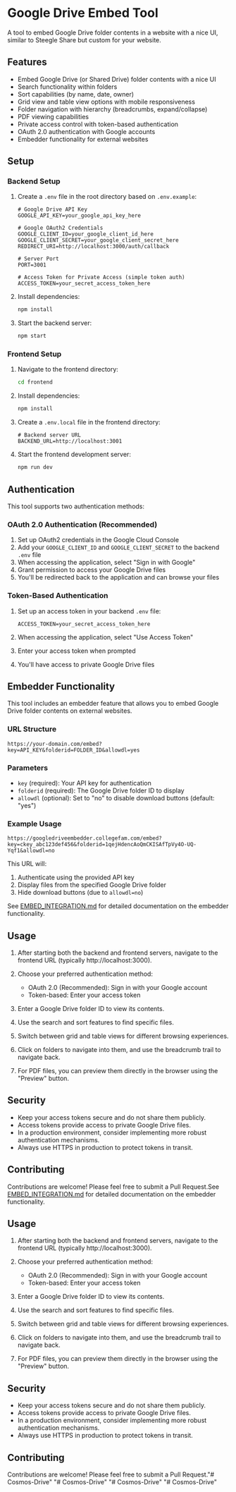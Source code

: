# Google Drive Embed Tool

A tool to embed Google Drive folder contents in a website with a nice UI, similar to Steegle Share but custom for your website.

## Features

- Embed Google Drive (or Shared Drive) folder contents with a nice UI
- Search functionality within folders
- Sort capabilities (by name, date, owner)
- Grid view and table view options with mobile responsiveness
- Folder navigation with hierarchy (breadcrumbs, expand/collapse)
- PDF viewing capabilities
- Private access control with token-based authentication
- OAuth 2.0 authentication with Google accounts
- Embedder functionality for external websites

## Setup

### Backend Setup

1. Create a `.env` file in the root directory based on `.env.example`:
   ```
   # Google Drive API Key
   GOOGLE_API_KEY=your_google_api_key_here

   # Google OAuth2 Credentials
   GOOGLE_CLIENT_ID=your_google_client_id_here
   GOOGLE_CLIENT_SECRET=your_google_client_secret_here
   REDIRECT_URI=http://localhost:3000/auth/callback

   # Server Port
   PORT=3001

   # Access Token for Private Access (simple token auth)
   ACCESS_TOKEN=your_secret_access_token_here
   ```

2. Install dependencies:
   ```bash
   npm install
   ```

3. Start the backend server:
   ```bash
   npm start
   ```

### Frontend Setup

1. Navigate to the frontend directory:
   ```bash
   cd frontend
   ```

2. Install dependencies:
   ```bash
   npm install
   ```

3. Create a `.env.local` file in the frontend directory:
   ```
   # Backend server URL
   BACKEND_URL=http://localhost:3001
   ```

4. Start the frontend development server:
   ```bash
   npm run dev
   ```

## Authentication

This tool supports two authentication methods:

### OAuth 2.0 Authentication (Recommended)

1. Set up OAuth2 credentials in the Google Cloud Console
2. Add your `GOOGLE_CLIENT_ID` and `GOOGLE_CLIENT_SECRET` to the backend `.env` file
3. When accessing the application, select "Sign in with Google"
4. Grant permission to access your Google Drive files
5. You'll be redirected back to the application and can browse your files

### Token-Based Authentication

1. Set up an access token in your backend `.env` file:
   ```
   ACCESS_TOKEN=your_secret_access_token_here
   ```

2. When accessing the application, select "Use Access Token"
3. Enter your access token when prompted
4. You'll have access to private Google Drive files

## Embedder Functionality

This tool includes an embedder feature that allows you to embed Google Drive folder contents on external websites.

### URL Structure

```
https://your-domain.com/embed?key=API_KEY&folderid=FOLDER_ID&allowdl=yes
```

### Parameters

- `key` (required): Your API key for authentication
- `folderid` (required): The Google Drive folder ID to display
- `allowdl` (optional): Set to "no" to disable download buttons (default: "yes")

### Example Usage

```
https://googledriveembedder.collegefam.com/embed?key=ckey_abc123def456&folderid=1qejHdencAoQmCKISAfTpVy4O-UQ-Yqf1&allowdl=no
```

This URL will:
1. Authenticate using the provided API key
2. Display files from the specified Google Drive folder
3. Hide download buttons (due to `allowdl=no`)

See [EMBED_INTEGRATION.md](EMBED_INTEGRATION.md) for detailed documentation on the embedder functionality.

## Usage

1. After starting both the backend and frontend servers, navigate to the frontend URL (typically http://localhost:3000).

2. Choose your preferred authentication method:
   - OAuth 2.0 (Recommended): Sign in with your Google account
   - Token-based: Enter your access token

3. Enter a Google Drive folder ID to view its contents.

4. Use the search and sort features to find specific files.

5. Switch between grid and table views for different browsing experiences.

6. Click on folders to navigate into them, and use the breadcrumb trail to navigate back.

7. For PDF files, you can preview them directly in the browser using the "Preview" button.

## Security

- Keep your access tokens secure and do not share them publicly.
- Access tokens provide access to private Google Drive files.
- In a production environment, consider implementing more robust authentication mechanisms.
- Always use HTTPS in production to protect tokens in transit.

## Contributing

Contributions are welcome! Please feel free to submit a Pull Request.See [EMBED_INTEGRATION.md](EMBED_INTEGRATION.md) for detailed documentation on the embedder functionality.

## Usage

1. After starting both the backend and frontend servers, navigate to the frontend URL (typically http://localhost:3000).

2. Choose your preferred authentication method:
   - OAuth 2.0 (Recommended): Sign in with your Google account
   - Token-based: Enter your access token

3. Enter a Google Drive folder ID to view its contents.

4. Use the search and sort features to find specific files.

5. Switch between grid and table views for different browsing experiences.

6. Click on folders to navigate into them, and use the breadcrumb trail to navigate back.

7. For PDF files, you can preview them directly in the browser using the "Preview" button.

## Security

- Keep your access tokens secure and do not share them publicly.
- Access tokens provide access to private Google Drive files.
- In a production environment, consider implementing more robust authentication mechanisms.
- Always use HTTPS in production to protect tokens in transit.

## Contributing

Contributions are welcome! Please feel free to submit a Pull Request."# Cosmos-Drive" 
"# Cosmos-Drive" 
"# Cosmos-Drive" 
"# Cosmos-Drive" 
